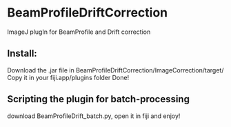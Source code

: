 # BeamProfileDriftCorrection
ImageJ plugIn for BeamProfile and Drift correction

## Install:

Download the .jar file  in BeamProfileDriftCorrection/ImageCorrection/target/
Copy it in your fiji.app/plugins folder
Done!

## Scripting the plugin for batch-processing

download BeamProfileDrift_batch.py, open it in fiji and enjoy!

